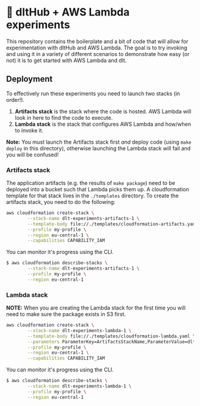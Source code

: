 # :test_tube: dltHub + AWS Lambda experiments

This repository contains the boilerplate and a bit of code that will allow for
experimentation with dltHub and AWS Lambda. The goal is to try invoking and
using it in a variety of different scenarios to demonstrate how easy (or not)
it is to get started with AWS Lambda and dlt.

## Deployment

To effectively run these experiments you need to launch two stacks (in order!).

1. **Artifacts stack** is the stack where the code is hosted. AWS Lambda will
   look in here to find the code to execute.
1. **Lambda stack** is the stack that configures AWS Lambda and how/when to
   invoke it.

**Note:** You must launch the Artifacts stack first *and* deploy code (using
`make deploy` in this directory), otherwise launching the Lambda stack will
fail and you will be confused!

### Artifacts stack

The application artifacts (e.g. the results of `make package`) need to be
deployed into a bucket such that Lambda picks them up. A cloudformation
template for that stack lives in the `./templates` directory. To create the
artifacts stack, you need to do the following:

```bash
aws cloudformation create-stack \
		--stack-name dlt-experiments-artifacts-1 \
		--template-body file://./templates/cloudformation-artifacts.yaml \
		--profile my-profile \
		--region eu-central-1 \
		--capabilities CAPABILITY_IAM
```

You can monitor it's progress using the CLI.

```bash
$ aws cloudformation describe-stacks \
		--stack-name dlt-experiments-artifacts-1 \
		--profile my-profile \
		--region eu-central-1
```

### Lambda stack

**NOTE:** When you are creating the Lambda stack for the first time you will
need to make sure the package exists in S3 first.

```bash
aws cloudformation create-stack \
		--stack-name dlt-experiments-lambda-1 \
		--template-body file://./templates/cloudformation-lambda.yaml \
        --parameters ParameterKey=ArtifactsStackName,ParameterValue=dlt-experiments-artifacts-1 ParameterKey=OpenAIAPIToken,ParameterValue=DEADBEEF\
		--profile my-profile \
		--region eu-central-1 \
		--capabilities CAPABILITY_IAM
```

You can monitor it's progress using the CLI.

```bash
$ aws cloudformation describe-stacks \
		--stack-name dlt-experiments-lambda-1 \
		--profile my-profile \
		--region eu-central-1
```
